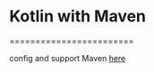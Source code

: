 
# Kotlin with Maven
========================

config and support Maven [here](https://kotlinlang.org/docs/reference/using-maven.html)

